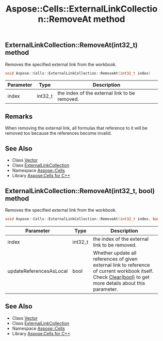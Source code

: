 ﻿---
title: Aspose::Cells::ExternalLinkCollection::RemoveAt method
linktitle: RemoveAt
second_title: Aspose.Cells for C++ API Reference
description: 'Aspose::Cells::ExternalLinkCollection::RemoveAt method. Removes the specified external link from the workbook in C++.'
type: docs
weight: 1000
url: /cpp/aspose.cells/externallinkcollection/removeat/
---
## ExternalLinkCollection::RemoveAt(int32_t) method


Removes the specified external link from the workbook.

```cpp
void Aspose::Cells::ExternalLinkCollection::RemoveAt(int32_t index)
```


| Parameter | Type | Description |
| --- | --- | --- |
| index | int32_t | the index of the external link to be removed. |
## Remarks



When removing the external link, all formulas that reference to it will be removed too because the references become invalid. 
## See Also

* Class [Vector](../../vector/)
* Class [ExternalLinkCollection](../)
* Namespace [Aspose::Cells](../../)
* Library [Aspose.Cells for C++](../../../)
## ExternalLinkCollection::RemoveAt(int32_t, bool) method


Removes the specified external link from the workbook.

```cpp
void Aspose::Cells::ExternalLinkCollection::RemoveAt(int32_t index, bool updateReferencesAsLocal)
```


| Parameter | Type | Description |
| --- | --- | --- |
| index | int32_t | the index of the external link to be removed. |
| updateReferencesAsLocal | bool | Whether update all references of given external link to reference of current workbook itself. Check [Clear(bool)](../clear/) to get more details about this parameter. |

## See Also

* Class [Vector](../../vector/)
* Class [ExternalLinkCollection](../)
* Namespace [Aspose::Cells](../../)
* Library [Aspose.Cells for C++](../../../)
